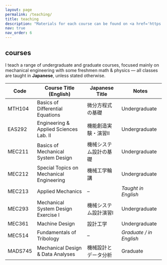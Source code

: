 ```yaml
---
layout: page
permalink: /teaching/
title: teaching
description: "Materials for each course can be found on <a href='https://moodle.cc.sophia.ac.jp'>MOODLE</a> page (course registration required)."
nav: true
nav_order: 6
---
```


## courses

I teach a range of undergraduate and graduate courses, focused mainly on mechanical engineering with some freshmen math & physics — all classes are taught in **Japanese**, unless stated otherwise.

| Code   | Course Title (English) | Japanese Title | Notes |
|--------|-------------------------|----------------|-------|
| MTH104 | Basics of Differential Equations | 微分方程式の基礎 | Undergraduate |
| EAS292 | Engineering & Applied Sciences Lab. II | 機能創造実験・演習II | Undergraduate |
| MEC211 | Basics of Mechanical System Design | 機械システム設計の基礎 | Undergraduate |
| MEC212 | Special Topics on Mechanical Engineering | 機械工学輪講 | Undergraduate |
| MEC213 | Applied Mechanics | – | *Taught in English* |
| MEC293 | Mechanical System Design Exercise I | 機械システム設計演習I | Undergraduate |
| MEC361 | Machine Design | 設計工学 | Undergraduate |
| MEC514 | Fundamentals of Tribology | – | *Graduate / in English* |
| MADS745 | Mechanical Design & Data Analyses | 機械設計とデータ分析 | Graduate |
